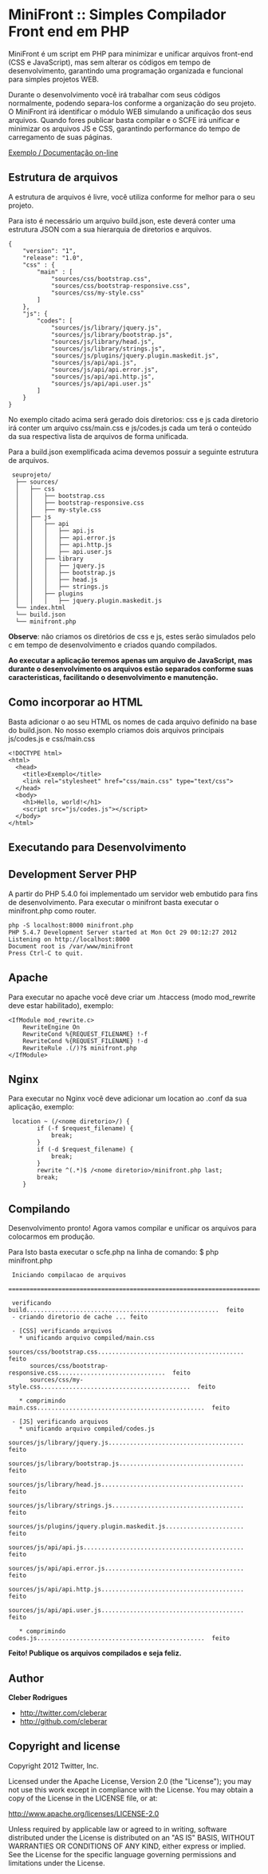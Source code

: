 MiniFront :: Simples Compilador Front end em PHP
================================


MiniFront é um script em PHP para minimizar e unificar arquivos front-end (CSS e JavaScript), mas sem alterar os códigos em tempo de desenvolvimento, garantindo uma programação organizada e funcional para simples projetos WEB.

Durante o desenvolvimento você irá trabalhar com seus códigos normalmente, podendo separa-los conforme a organização do seu projeto. 
O MiniFront irá identificar o módulo WEB simulando a unificação dos seus arquivos. Quando fores publicar basta compilar e o SCFE irá unificar e minimizar os arquivos JS e CSS, garantindo performance do tempo de carregamento de suas páginas.


[Exemplo / Documentação on-line](http://cleberar.github.com//MiniFront "Site Exemplo")


Estrutura de arquivos
-----------

A estrutura de arquivos é livre, você utiliza conforme for melhor para o seu projeto.

Para isto é necessário um arquivo build.json, este deverá conter uma estrutura JSON com a sua hierarquia de diretorios e arquivos.

	{
	    "version": "1",
	    "release": "1.0",
	    "css" : {
	        "main" : [
	            "sources/css/bootstrap.css",
	            "sources/css/bootstrap-responsive.css",
	            "sources/css/my-style.css"
	        ]
	    },
	    "js": {
	        "codes": [
	            "sources/js/library/jquery.js",
	            "sources/js/library/bootstrap.js",
	            "sources/js/library/head.js",
	            "sources/js/library/strings.js",
	            "sources/js/plugins/jquery.plugin.maskedit.js",
	            "sources/js/api/api.js",
	            "sources/js/api/api.error.js",
	            "sources/js/api/api.http.js",
	            "sources/js/api/api.user.js"
	        ]
	    }
	}

No exemplo citado acima será gerado dois diretorios: css e js cada diretorio irá conter um arquivo css/main.css e js/codes.js cada um terá o conteúdo da sua respectiva lista de arquivos de forma unificada.

Para a build.json exemplificada acima devemos possuir a seguinte estrutura de arquivos.

 	 seuprojeto/
	  ├── sources/
	  │   ├── css
	  │   │   ├── bootstrap.css
	  │   │   ├── bootstrap-responsive.css
	  │   │   ├── my-style.css
	  │   ├── js
	  │   │   ├── api
	  │   │   │   ├── api.js
	  │   │   │   ├── api.error.js
	  │   │   │   ├── api.http.js
	  │   │   │   ├── api.user.js
	  │   │   ├── library
	  │   │   │   ├── jquery.js
	  │   │   │   ├── bootstrap.js
	  │   │   │   ├── head.js
	  │   │   │   ├── strings.js
	  │   │   ├── plugins
	  │   │   │   ├── jquery.plugin.maskedit.js
	  └── index.html
	  └── build.json
	  └── minifront.php

**Observe**: não criamos os diretórios de css e js, estes serão simulados pelo c em tempo de desenvolvimento e criados quando compilados.


**Ao executar a aplicação teremos apenas um arquivo de JavaScript, mas durante o desenvolvimento os arquivos estão separados conforme suas caracteristicas, facilitando o desenvolvimento e manutenção.**


Como incorporar ao HTML
-----------

Basta adicionar o ao seu HTML os nomes de cada arquivo definido na base do build.json.
No nosso exemplo criamos dois arquivos principais js/codes.js e css/main.css
	
	<!DOCTYPE html>
	<html>
	  <head>
	    <title>Exemplo</title>
	    <link rel="stylesheet" href="css/main.css" type="text/css">
	  </head>
	  <body>
	    <h1>Hello, world!</h1>
	    <script src="js/codes.js"></script>
	  </body>
	</html>

Executando para Desenvolvimento
-----------

## Development Server PHP ##

A partir do PHP 5.4.0 foi implementado um servidor web embutido para fins de desenvolvimento.
Para executar o minifront basta executar o minifront.php como router.

	php -S localhost:8000 minifront.php
	PHP 5.4.7 Development Server started at Mon Oct 29 00:12:27 2012
	Listening on http://localhost:8000
	Document root is /var/www/minifront
	Press Ctrl-C to quit.
        
## Apache ##
Para executar no apache você deve criar um .htaccess (modo mod_rewrite deve estar habilitado), exemplo:

	<IfModule mod_rewrite.c>
	    RewriteEngine On
	    RewriteCond %{REQUEST_FILENAME} !-f
	    RewriteCond %{REQUEST_FILENAME} !-d
	    RewriteRule .(/)?$ minifront.php
	</IfModule>

## Nginx ##
Para executar no Nginx você deve adicionar um location ao .conf da sua aplicação, exemplo:

	 location ~ (/<nome diretorio>/) {
	        if (-f $request_filename) {
	            break;
	        }
	        if (-d $request_filename) {
	            break;
	        }
	        rewrite ^(.*)$ /<nome diretorio>/minifront.php last;
	        break;
	    }
	
        

Compilando
-----------

Desenvolvimento pronto! Agora vamos compilar e unificar os arquivos para colocarmos em produção.

Para Isto basta executar o scfe.php na linha de comando:
	$ php minifront.php
	
	 Iniciando compilacao de arquivos
	
	===============================================================================|
	
	 verificando build......................................................  feito
	 - criando diretorio de cache ... feito
	
	 - [CSS] verificando arquivos
	   * unificando arquivo compiled/main.css
	      sources/css/bootstrap.css.........................................  feito
	      sources/css/bootstrap-responsive.css..............................  feito
	      sources/css/my-style.css..........................................  feito
	
	   * comprimindo main.css...............................................  feito
	
	 - [JS] verificando arquivos
	   * unificando arquivo compiled/codes.js
	      sources/js/library/jquery.js......................................  feito
	      sources/js/library/bootstrap.js...................................  feito
	      sources/js/library/head.js........................................  feito
	      sources/js/library/strings.js.....................................  feito
	      sources/js/plugins/jquery.plugin.maskedit.js......................  feito
	      sources/js/api/api.js.............................................  feito
	      sources/js/api/api.error.js.......................................  feito
	      sources/js/api/api.http.js........................................  feito
	      sources/js/api/api.user.js........................................  feito
	
	   * comprimindo codes.js...............................................  feito
        

**Feito! Publique os arquivos compilados e seja feliz.**

Author
-------

**Cleber Rodrigues**

+ http://twitter.com/cleberar
+ http://github.com/cleberar

Copyright and license
---------------------

Copyright 2012 Twitter, Inc.

Licensed under the Apache License, Version 2.0 (the "License");
you may not use this work except in compliance with the License.
You may obtain a copy of the License in the LICENSE file, or at:

   http://www.apache.org/licenses/LICENSE-2.0

Unless required by applicable law or agreed to in writing, software
distributed under the License is distributed on an "AS IS" BASIS,
WITHOUT WARRANTIES OR CONDITIONS OF ANY KIND, either express or implied.
See the License for the specific language governing permissions and
limitations under the License.